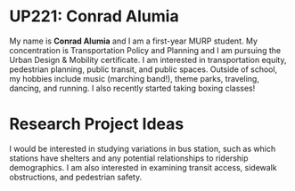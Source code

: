 # UP221: Conrad Alumia
My name is **Conrad Alumia** and I am a first-year MURP student. My concentration is Transportation Policy and Planning and I am pursuing the Urban Design & Mobility certificate. I am interested in transportation equity, pedestrian planning, public transit, and public spaces. Outside of school, my hobbies include music (marching band!), theme parks, traveling, dancing, and running. I also recently started taking boxing classes!
# Research Project Ideas
I would be interested in studying variations in bus station, such as which stations have shelters and any potential relationships to ridership demographics. I am also interested in examining transit access, sidewalk obstructions, and pedestrian safety.
